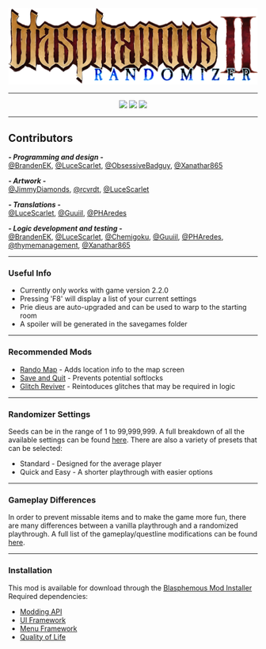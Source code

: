 <div align="center">
  <!-- Logo by JimmyDiamonds -->
  <img src="LOGO.png">
</div>

---

<div align="center">
  <img src="https://img.shields.io/github/v/release/BrandenEK/BlasII.Randomizer?style=for-the-badge&color=2857AB">
  <img src="https://img.shields.io/github/last-commit/BrandenEK/BlasII.Randomizer?style=for-the-badge&color=AB2857">
  <img src="https://img.shields.io/github/downloads/BrandenEK/BlasII.Randomizer/total?style=for-the-badge&color=57AB28">
</div>

---

## Contributors

***- Programming and design -*** <br>
[@BrandenEK](https://github.com/BrandenEK), [@LuceScarlet](https://github.com/LuceScarlet), [@ObsessiveBadguy](https://github.com/ObsessiveBadguy), [@Xanathar865](https://github.com/Xanathar865)

***- Artwork -*** <br>
[@JimmyDiamonds](https://github.com/JimmyDiamonds), [@rcvrdt](https://github.com/rcvrdt), [@LuceScarlet](https://github.com/LuceScarlet)
<!-- Expected: Luce -->

***- Translations -*** <br>
[@LuceScarlet](https://github.com/LuceScarlet), [@Guuiil](https://github.com/Guuiil), [@PHAredes](https://github.com/PHAredes)
<!-- Expected: Elton -->

***- Logic development and testing -*** <br>
[@BrandenEK](https://github.com/BrandenEK), [@LuceScarlet](https://github.com/LuceScarlet), [@Chemigoku](https://github.com/Chemigoku), [@Guuiil](https://github.com/Guuiil), [@PHAredes](https://github.com/PHAredes), [@thymemanagement](https://github.com/thymemanagement), [@Xanathar865](https://github.com/Xanathar865)

---

### Useful Info
- Currently only works with game version 2.2.0
- Pressing 'F8' will display a list of your current settings
- Prie dieus are auto-upgraded and can be used to warp to the starting room
- A spoiler will be generated in the savegames folder

---

### Recommended Mods
- [Rando Map](https://github.com/BrandenEK/BlasII.Randomizer.MapTracker) - Adds location info to the map screen
- [Save and Quit](https://github.com/BrandenEK/BlasII.SaveAndQuit) - Prevents potential softlocks
- [Glitch Reviver](https://github.com/BrandenEK/BlasII.GlitchReviver) - Reintoduces glitches that may be required in logic

---

### Randomizer Settings
Seeds can be in the range of 1 to 99,999,999.  A full breakdown of all the available settings can be found [here](SETTINGS.md).  There are also a variety of presets that can be selected:
- Standard - Designed for the average player
- Quick and Easy - A shorter playthrough with easier options

---

### Gameplay Differences
In order to prevent missable items and to make the game more fun, there are many differences between a vanilla playthrough and a randomized playthrough.  A full list of the gameplay/questline modifications can be found [here](GAMEPLAY.md).

---

### Installation
This mod is available for download through the [Blasphemous Mod Installer](https://github.com/BrandenEK/Blasphemous.Modding.Installer) <br>
Required dependencies:
- [Modding API](https://github.com/BrandenEK/BlasII.ModdingAPI)
- [UI Framework](https://github.com/BrandenEK/BlasII.Framework.UI)
- [Menu Framework](https://github.com/BrandenEK/BlasII.Framework.Menus)
- [Quality of Life](https://github.com/BrandenEK/BlasII.QualityOfLife)
